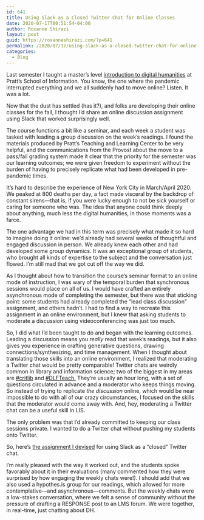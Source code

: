 ```yaml
---
id: 641
title: Using Slack as a Closed Twitter Chat for Online Classes
date: 2020-07-17T00:51:54-04:00
author: Roxanne Shirazi
layout: post
guid: https://roxanneshirazi.com/?p=641
permalink: /2020/07/17/using-slack-as-a-closed-twitter-chat-for-online-classes/
categories:
  - Blog
---
```

Last semester I taught a master&#8217;s level [introduction to digital humanities](https://docs.google.com/document/d/12PI2q8qIAEf1yV7EFesL19H3CWEzC5EQA3DDKiFBhcw/edit?usp=sharing) at Pratt&#8217;s School of Information. You know, the one where the pandemic interrupted everything and we all suddenly had to move online? Listen. It was a lot.

Now that the dust has settled (has it?), and folks are developing their online classes for the fall, I thought I&#8217;d share an online discussion assignment using Slack that worked surprisingly well.

The course functions a bit like a seminar, and each week a student was tasked with leading a group discussion on the week&#8217;s readings. I found the materials produced by Pratt’s Teaching and Learning Center to be very helpful, and the communications from the Provost about the move to a pass/fail grading system made it clear that the priority for the semester was our learning outcomes; we were given freedom to experiment without the burden of having to precisely replicate what had been developed in pre-pandemic times.

It’s hard to describe the experience of New York City in March/April 2020. We peaked at 800 deaths per day, a fact made visceral by the backdrop of constant sirens—that is, if you were lucky enough to not be sick yourself or caring for someone who was. The idea that anyone could think deeply about anything, much less the digital humanities, in those moments was a farce.

The one advantage we had in this term was precisely what made it so hard to imagine doing it online: we’d already had several weeks of thoughtful and engaged discussion in person. We already knew each other and had developed some group dynamics. It was an exceptional group of students, who brought all kinds of expertise to the subject and the conversation just flowed. I&#8217;m still mad that we got cut off the way we did.

As I thought about how to transition the course’s seminar format to an online mode of instruction, I was wary of the temporal burden that synchronous sessions would place on all of us. I would have crafted an entirely asynchronous mode of completing the semester, but there was that sticking point: some students had already completed the &#8220;lead class discussion&#8221; assignment, and others hadn&#8217;t. I had to find a way to recreate this assignment in an online environment, but I knew that asking students to moderate a discussion using videoconferencing was just too much.

So, I did what I&#8217;d been taught to do and began with the learning outcomes. Leading a discussion means you _really_ read that week&#8217;s readings, but it also gives you experience in crafting generative questions, drawing connections/synthesizing, and time management. When I thought about translating those skills into an online environment, I realized that moderating a Twitter chat would be pretty comparable! Twitter chats are weirdly common in library and information science; two of the biggest in my areas are [#critlib](http://critlib.org/about/) and [#DLFTeach.](https://wiki.diglib.org/Pedagogy:Outreach:Twitter) They&#8217;re usually an hour long, with a set of questions circulated in advance and a moderator who keeps things moving. So instead of trying to replicate _the discussion_ online, which would be near impossible to do with all of our crazy circumstances, I focused on the skills that the moderator would come away with. And, hey, moderating a Twitter chat can be a useful skill in LIS.

The only problem was that I&#8217;d already committed to keeping our class sessions private. I wanted to do a Twitter chat without pushing my students onto Twitter.

So, here&#8217;s [the assignment I devised](https://docs.google.com/document/d/1f0R8k8G5er0CQ2G_uwWhAI1XCsunUkFh6idt9ySDiow/edit?usp=sharing) for using Slack as a &#8220;closed&#8221; Twitter chat.

I&#8217;m really pleased with the way it worked out, and the students spoke favorably about it in their evaluations (many commented how they were surprised by how engaging the weekly chats were!). I should add that we also used a hypothes.is group for our readings, which allowed for more contemplative—and asynchronous—comments. But the weekly chats were a low-stakes conversation, where we felt a sense of community without the pressure of drafting a RESPONSE post to an LMS forum. We were together, in real-time, just chatting about DH.